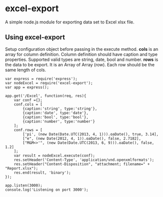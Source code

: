 # excel-export #

A simple node.js module for exporting data set to Excel xlsx file.

## Using excel-export ##
Setup configuration object before passing in the execute method. **cols** is an array for column definition. Column definition should have caption and type properties. Supported valid types are string, date, bool and number.  **rows** is the data to be export. It is an Array of Array (row). Each row should be the same length of cols. 

    var express = require('express');
	var nodeExcel = require('excel-export');
	var app = express();

	app.get('/Excel', function(req, res){
	  	var conf ={};
	  	conf.cols = [
			{caption:'string', type:'string'},
			{caption:'date', type:'date'},
			{caption:'bool', type:'bool'},
			{caption:'number', type:'number'}				
	  	];
	  	conf.rows = [
	 		['pi', (new Date(Date.UTC(2013, 4, 1))).oaDate(), true, 3.14],
	 		["e", (new Date(2012, 4, 1)).oaDate(), false, 2.7182],
 	 		["M&M<>'", (new Date(Date.UTC(2013, 6, 9))).oaDate(), false, 1.2]   
	  	];
	  	var result = nodeExcel.execute(conf);
	  	res.setHeader('Content-Type', 'application/vnd.openxmlformats');
	  	res.setHeader("Content-Disposition", "attachment; filename=" + "Report.xlsx");
	  	res.end(result, 'binary');
	});

	app.listen(3000);
	console.log('Listening on port 3000');

